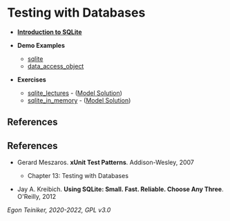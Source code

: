 # Testing with Databases

* [**Introduction to SQLite**](../../../introduction/python/sqlite/README.md)

* **Demo Examples**
    * [sqlite](sqlite)
    * [data_access_object](data_access_object)

* **Exercises**
    * [sqlite_lectures](sqlite_lectures_exercise) - ([Model Solution](sqlite_lectures))
    * [sqlite_in_memory](sqlite_in_memory_exercise) - ([Model Solution](sqlite_in_memory))


## References

## References
* Gerard Meszaros. **xUnit Test Patterns**. Addison-Wesley, 2007
    * Chapter 13: Testing with Databases

* Jay A. Kreibich. **Using SQLite: Small. Fast. Reliable. Choose Any Three**. O'Reilly, 2012

*Egon Teiniker, 2020-2022, GPL v3.0*
